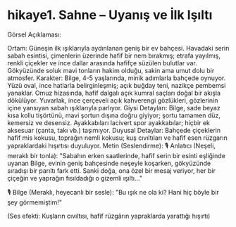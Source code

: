 # hikaye1. Sahne – Uyanış ve İlk Işıltı
Görsel Açıklaması:

Ortam: Güneşin ilk ışıklarıyla aydınlanan geniş bir ev bahçesi. Havadaki serin sabah esintisi, çimenlerin üzerinde hafif bir nem bırakmış; etrafa yayılmış, renkli çiçekler ve ince dallar arasında hafifçe süzülen bulutlar var. Gökyüzünde soluk mavi tonların hakim olduğu, sakin ama umut dolu bir atmosfer.
Karakter: Bilge, 4-5 yaşlarında, minik adımlarla bahçede oynuyor. Yüzü oval, ince hatlarla belirginleşmiş; açık buğday teni, nazikçe pembemsi yanaklar. Omuz hizasında, hafif dalgalı açık kumral saçları doğal bir akışla dökülüyor. Yuvarlak, ince çerçeveli açık kahverengi gözlükleri, gözlerinin içine yansıyan sabah ışıklarıyla parlıyor.
Giysi Detayları: Bilge, sade beyaz kısa kollu tişörtünü, mavi şortun dışına doğru giyiyor; şortu tamamen düz, kemersiz ve desensiz. Ayakkabıları lacivert spor ayakkabılar; hiçbir ek aksesuar (çanta, takı vb.) taşımıyor.
Duyusal Detaylar: Bahçede çiçeklerin hafif mis kokusu, toprağın nemli kokusu; kuş cıvıltıları ve hafif esen rüzgarın yapraklardaki hışırtısı duyuluyor.
Metin (Seslendirme):
🎙️ Anlatıcı (Neşeli, meraklı bir tonla):
"Sabahın erken saatlerinde, hafif serin bir esinti eşliğinde uyanan Bilge, evinin geniş bahçesinde neşeyle koşarken, gökyüzünde sıradışı bir parıltı fark etti. Sanki doğa, ona özel bir mesaj veriyor, her bir çiçeğin ve yaprağın fısıldadığı o gizemli ışıltı…"

🎙️ Bilge (Meraklı, heyecanlı bir sesle):
"Bu ışık ne ola ki? Hani hiç böyle bir şey görmemiştim!"

(Ses efekti: Kuşların cıvıltısı, hafif rüzgârın yapraklarda yarattığı hışırtı)